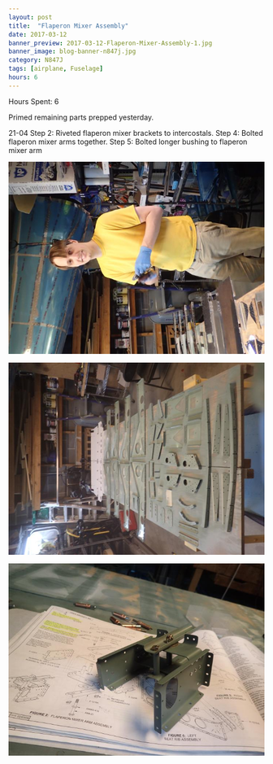 ```yaml
---
layout: post
title:  "Flaperon Mixer Assembly"
date: 2017-03-12
banner_preview: 2017-03-12-Flaperon-Mixer-Assembly-1.jpg
banner_image: blog-banner-n847j.jpg
category: N847J
tags: [airplane, Fuselage]
hours: 6
---
```



Hours Spent: 6

Primed remaining parts prepped yesterday.

21-04
Step 2: Riveted flaperon mixer brackets to intercostals.
Step 4: Bolted flaperon mixer arms together.
Step 5: Bolted longer bushing to flaperon mixer arm

![](/assets/images/2017-03-12-Flaperon-Mixer-Assembly-1.jpg)

![](/assets/images/2017-03-12-Flaperon-Mixer-Assembly-2.jpg)

![](/assets/images/2017-03-12-Flaperon-Mixer-Assembly-3.jpg)
